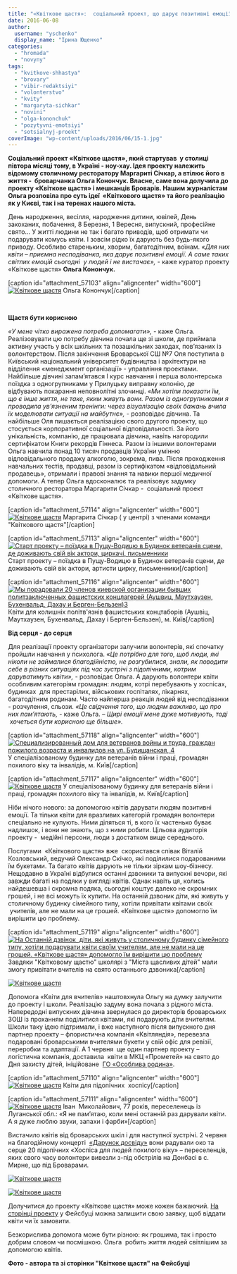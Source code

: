 ```yaml
---
title: "«Квіткове щастя»:  соціальний проект, що дарує позитивні емоції"
date: 2016-06-08
author: 
  username: "yschenko"
  display_name: "Ірина Ющенко"
categories: 
  - "hromada"
  - "novyny"
tags: 
  - "kvitkove-shhastya"
  - "brovary"
  - "vibir-redaktsiyi"
  - "volonterstvo"
  - "kvity"
  - "margaryta-sichkar"
  - "novini"
  - "olga-kononchuk"
  - "pozytyvni-emotsiyi"
  - "sotsialnyj-proekt"
coverImage: "wp-content/uploads/2016/06/15-1.jpg"
---
```


**Соціальний проект «Квіткове щастя», який стартував  у столиці  півтора місяці тому, в Україні - ноу-хау. Ідея проекту належить відомому столичному ресторатору Маргариті Січкар, а втілює його в життя -  броварчанка Ольга Конончук. Власне, саме вона долучила до проекту «Квіткове щастя» і мешканців Броварів. Нашим журналістам Ольга розповіла про суть ідеї  «Квіткового щастя» та його реалізацію як у Києві, так і на теренах нашого міста.**

День народження, весілля, народження дитини, ювілей, День закоханих, побачення, 8 Березня, 1 Вересня, випускний, професійне свято… У житті людини не так і багато приводів, щоб отримати чи подарувати комусь квіти. І зовсім рідко їх дарують без будь-якого приводу. Особливо стареньким, хворим, багатодітним, воїнам. _«Для них квіти – приємна несподіванка, яка дарує позитивні емоції. А саме таких світлих емоцій сьогодні  у людей і не вистачає»,_ \- каже куратор проекту «Квіткове щастя» **Ольга Конончук.**

\[caption id="attachment\_57103" align="aligncenter" width="600"\][![ Квіткове щастя](https://mpz.brovary.org/wp-content/uploads/2016/06/5-2.jpg)](https://mpz.brovary.org/wp-content/uploads/2016/06/5-2.jpg) Ольга Конончук\[/caption\]

 

**Щастя бути корисною**

_«У мене чітко виражена потреба допомагати»,_ - каже Ольга. Реалізовувати цю потребу дівчина почала ще зі школи, де приймала активну участь у всіх шкільних та позашкільних заходах, пов’язаних із волонтерством. Після закінчення Броварської СШ №7 Оля поступила в Київський національний університет будівництва і архітектури на відділення «менеджмент організації» - управління проектами. Найбільше дівчині запам’ятався І курс навчання і перша волонтерська поїздка з одногрупниками у Прилуцьку виправну колонію, де відбувають покарання неповнолітні злочинці. «_Ми хотіли показати їм, що є інше життя, не таке, яким живуть вони. Разом із одногрупниками я проводила ув’язненим тренінги: через візуалізацію своїх бажань вчила їх моделювати ситуації на майбутнє»,_ - розповідає дівчина. Та найбільше Оля пишається реалізацією свого другого проекту, що стосується корпоративної соціальної відповідальності. За його унікальність, компанію, де працювала дівчина, навіть нагородили сертифікатом Книги рекордів Гіннеса. Разом із іншими волонтерами Ольга навчила понад 10 тисяч продавців України умінню відповідального продажу алкоголю, зокрема, пива. Після проходження навчальних тестів, продавці, разом із сертифікатом «відповідальний продавець», отримали і правові знання та навики першої медичної допомоги. А тепер Ольга вдосконалює та реалізовує задумку столичного ресторатора Маргарити Січкар -  соціальний проект «Квіткове щастя».

\[caption id="attachment\_57114" align="aligncenter" width="600"\][![ Квіткове щастя](https://mpz.brovary.org/wp-content/uploads/2016/06/Komanda-Margaryta-Sychkar-volontery-y-ya-obshhee-foto.jpg)](https://mpz.brovary.org/wp-content/uploads/2016/06/Komanda-Margaryta-Sychkar-volontery-y-ya-obshhee-foto.jpg) Маргарита Січкар ( у центрі) з членами команди "Квіткового щастя"\[/caption\]

\[caption id="attachment\_57113" align="aligncenter" width="600"\][![Старт проекту – поїздка в Пущу-Водицю в Будинок ветеранів сцени, де доживають свій вік актори, циркачі, письменники](https://mpz.brovary.org/wp-content/uploads/2016/06/Dom-veteranov-stseny-Pushha-Vodytsa..jpg)](https://mpz.brovary.org/wp-content/uploads/2016/06/Dom-veteranov-stseny-Pushha-Vodytsa..jpg) Старт проекту – поїздка в Пущу-Водицю в Будинок ветеранів сцени, де доживають свій вік актори, артисти цирку, письменники\[/caption\]

\[caption id="attachment\_57116" align="aligncenter" width="600"\][![Мы порадовали 20 членов киевской организации бывших политзаключенных фашистских концлагерей (Аушвиц, Маутхаузен, Бухенвальд, Дахау и Берген-Бельзен)3](https://mpz.brovary.org/wp-content/uploads/2016/06/My-poradovaly-20-chlenov-kyevskoj-organyzatsyy-byvshyh-polytzaklyuchennyh-fashystskyh-kontslagerej-Aushvyts-Mauthauzen-Buhenvald-Dahau-y-Bergen-Belzen3.jpg)](https://mpz.brovary.org/wp-content/uploads/2016/06/My-poradovaly-20-chlenov-kyevskoj-organyzatsyy-byvshyh-polytzaklyuchennyh-fashystskyh-kontslagerej-Aushvyts-Mauthauzen-Buhenvald-Dahau-y-Bergen-Belzen3.jpg) Квіти для колишніх політв'язнів фашистських концтаборів (Аушвіц, Маутхаузен, Бухенвальд, Дахау і Берген-Бельзен), м. Київ\[/caption\]

**Від серця - до серця** 

Для реалізації проекту організатори залучили волонтерів, які спочатку пройшли навчання у психолога. «_Це потрібно для того, щоб люди, які ніколи не займалися благодійністю, не розгубилися, знали, як поводити себе в різних ситуаціях під час зустрічі з підопічними, котрим даруватимуть квіти»,_ \- розповідає Ольга. А дарують волонтери квіти особливим категоріям громадян: людям, котрі перебувають у хоспісах, будинках  для престарілих, військових госпіталях, лікарнях, багатодітним родинам. Часто найперша реакція людей від несподіванки - розчулення, сльози. _«Це свідчення того, що людям важливо, що про них пам’ятають,_ - каже Ольга. – _Щирі емоції мене дуже мотивують, тоді  хочеться бути корисною ще більше»._

\[caption id="attachment\_57118" align="aligncenter" width="600"\][![ Специализированный дом для ветеранов войны и труда, граждан пожилого возраста и инвалидов на ул. Будищанская, 4](https://mpz.brovary.org/wp-content/uploads/2016/06/Spetsyalyzyrovannyj-dom-dlya-veteranov-vojny-y-truda-grazhdan-pozhylogo-vozrasta-y-ynvalydov-na-ul.-Budyshhanskaya-4.jpg)](https://mpz.brovary.org/wp-content/uploads/2016/06/Spetsyalyzyrovannyj-dom-dlya-veteranov-vojny-y-truda-grazhdan-pozhylogo-vozrasta-y-ynvalydov-na-ul.-Budyshhanskaya-4.jpg) У спеціалізованому будинку для ветеранів війни і праці, громадян похилого віку та інвалідів, м. Київ\[/caption\]

\[caption id="attachment\_57117" align="aligncenter" width="600"\][![ Квіткове щастя](https://mpz.brovary.org/wp-content/uploads/2016/06/Spetsyalyzyrovannyj-dom-dlya-veteranov-vojny-y-truda-grazhdan-pozhylogo-vozrasta-y-ynvalydov-na-ul.-Budyshhanskaya-4-5.jpg)](https://mpz.brovary.org/wp-content/uploads/2016/06/Spetsyalyzyrovannyj-dom-dlya-veteranov-vojny-y-truda-grazhdan-pozhylogo-vozrasta-y-ynvalydov-na-ul.-Budyshhanskaya-4-5.jpg) У спеціалізованому будинку для ветеранів війни і праці, громадян похилого віку та інвалідів, м. Київ\[/caption\]

Ніби нічого нового: за допомогою квітів дарувати людям позитивні емоції. Та тільки квіти для вразливих категорій громадян волонтери спеціально не купують. Ними діляться ті, в кого їх частенько буває надлишок, і вони не знають, що з ними робити. Цільова аудиторія проекту -  медійні персони, люди з достатком вище середнього.

Послугами  «Квіткового щастя» вже  скористався співак Віталій Козловський, ведучий Олександр Скічко, які поділилися подарованими їм букетами. Та багато квітів дарують не тільки зіркам шоу-бізнесу. Нещодавно в Україні відбулися останні дзвоники та випускні вечори, які завжди багаті на подяки у вигляді квітів. Однак навіть ця, колись найдешевша і скромна подяка, сьогодні коштує далеко не скромних грошей, і не всі можуть їх купити. На останній дзвоник діти, які живуть у столичному будинку сімейного типу, хотіли привітати квітами своїх  учителів, але не мали на це грошей. «Квіткове щастя» допомогло їм вирішити цю проблему.

\[caption id="attachment\_57119" align="aligncenter" width="600"\][![На Останній дзвінок  діти, які живуть у столичному будинку сімейного типу, хотіли подарувати квіти своїм учителям, але не мали на це грошей. «Квіткове щастя» допомогло їм вирішити цю проблему](https://mpz.brovary.org/wp-content/uploads/2016/06/TSentra-pomoshhy-Misto-shhaslyvyh-ditej-zhyvut-syroty-dety-s-ulytsy-tsvety-na-poslednyj-zvonok-peredavaly.jpg)](https://mpz.brovary.org/wp-content/uploads/2016/06/TSentra-pomoshhy-Misto-shhaslyvyh-ditej-zhyvut-syroty-dety-s-ulytsy-tsvety-na-poslednyj-zvonok-peredavaly.jpg) Завдяки "Квітковому щастю" школярі з "Міста щасливих дітей" мали змогу привітати вчителів на свято останнього дзвоника\[/caption\]

[![Квіткове щастя](https://mpz.brovary.org/wp-content/uploads/2016/06/21-1.jpg)](https://mpz.brovary.org/wp-content/uploads/2016/06/21-1.jpg)

Допомога «Квіти для вчителів» наштовхнула Ольгу на думку залучити до проекту і школи. Реалізацію задуму вона почала з рідного міста. Напередодні випускних дівчина звернулася до директорів броварських ЗОШ із проханням поділитися квітами, які подарують діти вчителям. Школи таку ідею підтримали, і вже наступного після випускного дня партнер проекту – флористична компанія «Квітляндія», перевезла подаровані броварськими вчителями букети у свій офіс для ревізії, переробки та адаптації. А 1 червня  ще один партнер проекту – логістична компанія, доставила  квіти в МКЦ «Прометей» на свято до Дня захисту дітей, ініційоване  [ГО «Особлива родина»](https://mpz.brovary.org/diagnoz-ne-zavada-povnotsinnomu-zhyttyu-u-brovarah-dlya-osoblyvyh-ditej-vidkryly-osoblyvu-shkolu-mozayika/).

\[caption id="attachment\_57110" align="aligncenter" width="600"\][![ Квіткове щастя](https://mpz.brovary.org/wp-content/uploads/2016/06/12-2.jpg)](https://mpz.brovary.org/wp-content/uploads/2016/06/12-2.jpg) Квіти для підопічних  хоспісу\[/caption\]

\[caption id="attachment\_57111" align="aligncenter" width="600"\][![ Квіткове щастя](https://mpz.brovary.org/wp-content/uploads/2016/06/13-1.jpg)](https://mpz.brovary.org/wp-content/uploads/2016/06/13-1.jpg) Іван  Миколайович, 77 років, переселенець із Луганської обл.: «Я не пам’ятаю, коли мені останній раз дарували квіти. А я дуже люблю звуки, запахи і фарби»\[/caption\]

Вистачило квітів від броварських шкіл і для наступної зустрічі. 2 червня на благодійному концерті  [«Дарунок досвіду»](https://mpz.brovary.org/anons-zavtra-u-brovarah-provedut-aktsiyu-na-pidtrymku-pereselentsiv-pohylogo-viku-ta-z-invalidnistyu/) вони радували око та серце 20 підопічних «Хоспіса для людей похилого віку» – переселенців, яких свого часу волонтери вивезли з-під обстрілів на Донбасі в с. Мирне, що під Броварами.

[![ Квіткове щастя](https://mpz.brovary.org/wp-content/uploads/2016/06/8-2.jpg)](https://mpz.brovary.org/wp-content/uploads/2016/06/8-2.jpg)

[![ Квіткове щастя](https://mpz.brovary.org/wp-content/uploads/2016/06/9-2.jpg)](https://mpz.brovary.org/wp-content/uploads/2016/06/9-2.jpg)

Долучитися до проекту «Квіткове щастя» може кожен бажаючий. [На сторінці проекту](https://www.facebook.com/florals4astie/?fref=ts) у Фейсбуці можна залишити свою заявку, щоб віддати квіти чи їх замовити.

Безкорислива допомога може бути різною: як грошима, так і просто добрим словом чи посмішкою. Ольга  робить життя людей світлішим за допомогою квітів.

**Фото - автора та зі сторінки "Квіткове щастя" на Фейсбуці**
